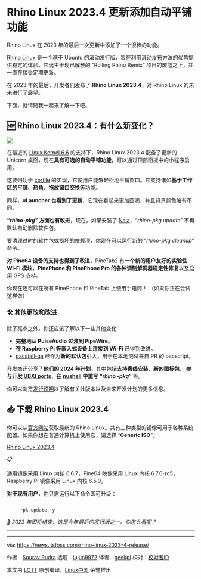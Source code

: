 [#]: subject: "Rhino Linux 2023.4 Update Adds An Auto-Tiling Feature"
[#]: via: "https://news.itsfoss.com/rhino-linux-2023-4-release/"
[#]: author: "Sourav Rudra https://news.itsfoss.com/author/sourav/"
[#]: collector: "lujun9972/lctt-scripts-1700446145"
[#]: translator: "geekpi"
[#]: reviewer: " "
[#]: publisher: " "
[#]: url: " "

Rhino Linux 2023.4 更新添加自动平铺功能
======
Rhino Linux 在 2023 年的最后一次更新中添加了一个很棒的功能。

[Rhino Linux][1] 是一个基于 Ubuntu 的滚动发行版，旨在利用[滚动发布][2]方法的优势提供稳定的体验。它诞生于现已解散的 “Rolling Rhino Remix” 项目的废墟之上，并一直在接受定期更新。

在 2023 年的最后，开发者们发布了 **Rhino Linux 2023.4**，对 Rhino Linux 的未来进行了展望。

下面，就请随我一起来了解一下吧。

## 🆕 Rhino Linux 2023.4：有什么新变化？

![][4]

在最近的 [Linux Kernel 6.6][5] 的支持下，Rhino Linux 2023.4 配备了更新的 Unicorn 桌面，现在**具有可选的自动平铺功能**，可以通过顶部面板中的小程序启用。

这要归功于 [cortile][6] 的实现，它使用户能够轻松地平铺窗口。它支持诸如**基于工作区的平铺**、**热角**、**拖放窗口交换**等功能。

同样，**uLauncher 也看到了更新**，它现在看起来更加圆润，并且背景颜色略有不同。

**“_rhino-pkg_” 方面也有改进**，现在，如果安装了 [Nala][7]，“_rhino-pkg update_” 不再默认自动删除软件包。

要清理过时的软件包或损坏的依赖项，你现在可以运行新的 “_rhino-pkg cleanup_” 命令。

**对 Pine64 设备的支持也得到了改进**，PineTab2 有**一个新的用户友好的实验性 Wi-Fi 模块**，**PinePhone 和 PinePhone Pro 的各种调制解调器稳定性修复**以及启用 GPS 支持。

你现在还可以在所有 PinePhone 和 PineTab 上使用手电筒！ （如果你正在尝试这样做）

### 🛠️ 其他更改和改进

除了亮点之外，你还应该了解以下一些其他变化：

   * **完整地从 PulseAudio 过渡到 PipeWire**。
   * **在 Raspberry Pi 等嵌入式设备上连接到 Wi-Fi** 已得到改进。
   * [pacstall-qa][8] 已作为**新的默认包**引入，用于在本地测试来自 PR 的 pacscript。



开发商还分享了**他们的 2024 年计划**。其中包括**支持离线安装**、**新的图标包**、 **参与开发 [UBXI ports][9]**、**在 [nushell][10] 中重写 “_rhino -pkg_”** 等。

你可以浏览[发行说明][11]以了解有关此版本以及未来开发计划的更多信息。

## 📥 下载 Rhino Linux 2023.4

你可以从[官方网站][12]获取最新的 Rhino Linux。共有三种类型的镜像可用于各种系统配置。如果你想在普通计算机上使用它，请选择 “**Generic ISO**”。

[Rhino Linux 2023.4][12]

📋

通用镜像采用 Linux 内核 6.6.7，Pine64 映像采用 Linux 内核 6.7.0-rc5，Raspberry Pi 镜像采用 Linux 内核 6.5.0。

**对于现有用户**，你只需运行以下命令即可升级：

````

     rpk update -y

````

_💬 2023 年即将结束，这是今年最后的发行版之一。你怎么看呢？_

* * *

--------------------------------------------------------------------------------

via: https://news.itsfoss.com/rhino-linux-2023-4-release/

作者：[Sourav Rudra][a]
选题：[lujun9972][b]
译者：[geekpi](https://github.com/geekpi)
校对：[校对者ID](https://github.com/校对者ID)

本文由 [LCTT](https://github.com/LCTT/TranslateProject) 原创编译，[Linux中国](https://linux.cn/) 荣誉推出

[a]: https://news.itsfoss.com/author/sourav/
[b]: https://github.com/lujun9972
[1]: https://rhinolinux.org/index.html
[2]: https://itsfoss.com/rolling-release/
[3]: https://news.itsfoss.com/content/images/size/w256h256/2022/08/android-chrome-192x192.png
[4]: https://news.itsfoss.com/content/images/2023/12/Rhino_Linux_2023.4.png
[5]: https://news.itsfoss.com/linux-kernel-6-6-release/
[6]: https://github.com/leukipp/cortile
[7]: https://itsfoss.com/nala/
[8]: https://github.com/pacstall/pacstall-qa
[9]: https://rhinolinux.org/news-9.html
[10]: https://itsfoss.com/nushell/
[11]: https://rhinolinux.org/news-10.html
[12]: https://rhinolinux.org/download.html
